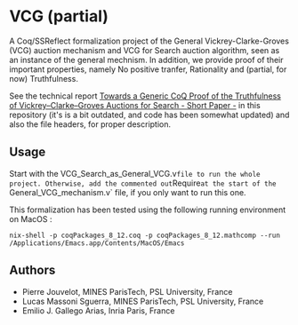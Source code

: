 # VCG (partial)

A Coq/SSReflect formalization project of the General Vickrey-Clarke-Groves (VCG) auction mechanism and VCG for Search auction algorithm, seen as an instance of the general mechnism. In addition, we provide proof of their important properties, namely No positive tranfer, Rationality and (partial, for now) Truthfulness.

See the technical report [Towards a Generic CoQ Proof of the Truthfulness of Vickrey–Clarke–Groves Auctions for Search - Short Paper -](Towards%20a%20Generic%20CoQ%20Proof%20of%20the%20Truthfulness%20of%20Vickrey–Clarke–Groves%20Auctions%20for%20Search%20-%20Short%20Paper%20-.pdf) in this repository (it's is a bit outdated, and code has been somewhat updated) and also the file headers, for proper description.

## Usage

Start with the VCG_Search_as_General_VCG.v` file to run the whole project. Otherwise, add the commented out `Require` at the start of the 
`General_VCG_mechanism.v` file, if you only want to run this one.

This formalization has been tested using the following running environment on MacOS :

```
nix-shell -p coqPackages_8_12.coq -p coqPackages_8_12.mathcomp --run /Applications/Emacs.app/Contents/MacOS/Emacs
```

## Authors

- Pierre Jouvelot, MINES ParisTech, PSL University, France
- Lucas Massoni Sguerra, MINES ParisTech, PSL University, France
- Emilio J. Gallego Arias, Inria Paris, France
